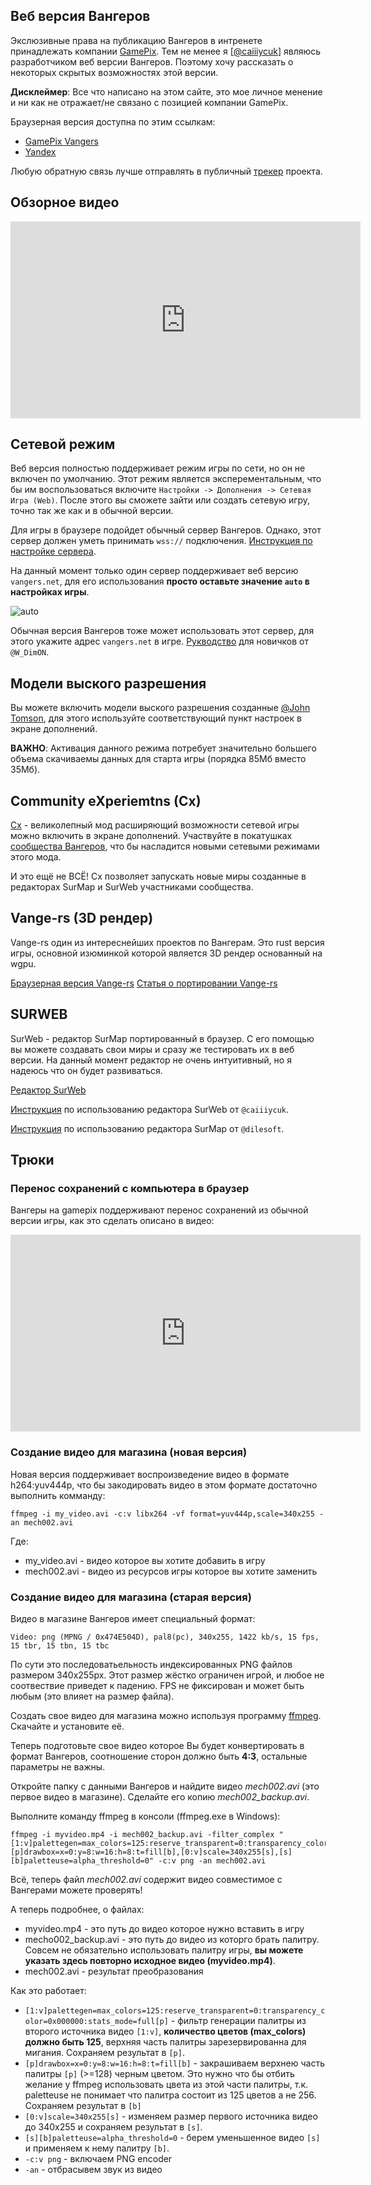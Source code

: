 ## Веб версия Вангеров

Экслюзивные права на публикацию Вангеров в интренете принадлежать компании [GamePix](https://gamepix.com). Тем не менее
я [[@caiiiycuk](mailto:caiiiycuk@gmail.com)] являюсь разработчиком веб версии Вангеров. Поэтому хочу рассказать о некоторых
скрытых возможностях этой версии.

**Дисклеймер**: Все что написано на этом сайте, это мое личное менение и ни как не отражает/не связано с позицией компании GamePix.

Браузерная версия доступна по этим ссылкам:
* [GamePix Vangers](https://gamepix.com/play/vangers)
* [Yandex](https://yandex.ru/games/play/152268)

Любую обратную связь лучше отправлять в публичный [трекер](https://github.com/caiiiycuk/vangers-web/issues) проекта.

## Обзорное видео

<iframe width="560" height="315" src="https://www.youtube.com/embed/8z0AY2N9SLk" title="YouTube video player" frameborder="0" allow="accelerometer; autoplay; clipboard-write; encrypted-media; gyroscope; picture-in-picture" allowfullscreen></iframe>

## Сетевой режим

Веб версия полностью поддерживает режим игры по сети, но он не включен по умолчанию. Этот режим является эксперементальным,
что бы им воспользоваться включите `Настройки -> Дополнения -> Сетевая Игра (Web)`. После этого вы сможете зайти или создать сетевую
игру, точно так же как и в обычной версии.

Для игры в браузере подойдет обычный сервер Вангеров. Однако, этот сервер должен уметь принимать `wss://` подключения.
[Инструкция по настройке сервера](https://github.com/KranX/Vangers/wiki/Starting-up-server-compatible-with-web-&-native-versions).

На данный момент только один сервер поддерживает веб версию `vangers.net`, для его использования **просто оставьте значение `auto` в
настройках игры**.

![auto](assets/net-auto.jpg)

Обычная версия Вангеров тоже может использовать этот сервер, для этого укажите адрес `vangers.net` в игре.
[Рукводство](https://dmitriy-tolkunov.medium.com/multiplayer-vangers-c6cd3b9bee0f) для новичков от `@W_DimON`.

## Модели выского разрешения

Вы можете включить модели выского разрешения созданные [@John Tomson](https://vk.com/jtttfwtd?w=wall-192086280_321), для этого используйте
соответствующий пункт настроек в экране дополнений.

**ВАЖНО**: Активация данного режима потребует значительно большего объема скачиваемы данных для старта игры (порядка 85Мб вместо 35Мб).

## Community eXperiemtns (Cx)

[Cx](https://github.com/Aidoneus/Vangers) - великолепный мод расширяющий возможности сетевой игры можно включить в экране дополнений. Участвуйте в покатушках [сообщества Вангеров](https://t.me/vangers), что бы насладится новыми сетевыми режимами этого мода.

И это ещё не ВСЁ! Cx позволяет запускать новые миры созданные в редакторах SurMap и SurWeb участниками сообщества. 

## Vange-rs (3D рендер)

Vange-rs один из интереснейших проектов по Вангерам. Это rust версия игры, основной изюминкой которой является 3D рендер основанный на wgpu. 

[Браузерная версия Vange-rs](https://caiiiycuk.github.io/vangers-web/vange-rs/)
[Статья о портировании Vange-rs](https://habr.com/ru/post/594611/)

## SURWEB

SurWeb - редактор SurMap портированный в браузер. С его помощью вы можете создавать свои миры и сразу же тестировать их в веб версии. На данный
момент редактор не очень интуитивный, но я надеюсь что он будет развиваться.

[Редактор SurWeb](https://caiiiycuk.github.io/vangers-web/surweb/index.html)

[Инструкция](https://youtu.be/UPOkIhhQa1Q) по использованию редактора SurWeb от `@caiiiycuk`.

[Инструкция](https://youtu.be/YzZesk81SnQ) по использованию редактора SurMap от `@dilesoft`.

## Трюки

### Перенос сохранений с компьютера в браузер

Вангеры на gamepix поддерживают перенос сохранений из обычной версии игры, как это сделать описано в видео:

<iframe width="560" height="315" src="https://www.youtube.com/embed/W4MJ2rVdVHw" title="YouTube video player" frameborder="0" allow="accelerometer; autoplay; clipboard-write; encrypted-media; gyroscope; picture-in-picture" allowfullscreen></iframe>


### Создание видео для магазина (новая версия)

Новая версия поддерживает воспроизведение видео в формате h264:yuv444p, что бы закодировать видео в этом формате достаточно выполнить комманду:

```
ffmpeg -i my_video.avi -c:v libx264 -vf format=yuv444p,scale=340x255 -an mech002.avi
```

Где:
* my_video.avi - видео которое вы хотите добавить в игру
* mech002.avi - видео из ресурсов игры которое вы хотите заменить

### Создание видео для магазина (старая версия)

Видео в магазине Вангеров имеет специальный формат:

```
Video: png (MPNG / 0x474E504D), pal8(pc), 340x255, 1422 kb/s, 15 fps, 15 tbr, 15 tbn, 15 tbc
```

По сути это последоватьельность индексированных PNG файлов размером 340x255px. Этот размер жёстко ограничен игрой, и любое не соотвествие приведет к падению. FPS не фиксирован и может быть любым (это влияет на размер файла).

Создать свое видео для магазина можно используя программу [ffmpeg](https://www.ffmpeg.org/). Скачайте и установите её.

Теперь подготовьте свое видео которое Вы будет конвертировать в формат Вангеров, соотношение сторон должно быть 
**4:3**, остальные параметры не важны.

Откройте папку с данными Вангеров и найдите видео *mech002.avi* (это первое видео в магазине). Сделайте его копию *mech002_backup.avi*.

Выполните команду ffmpeg в консоли (ffmpeg.exe в Windows):

```
ffmpeg -i myvideo.mp4 -i mech002_backup.avi -filter_complex "[1:v]palettegen=max_colors=125:reserve_transparent=0:transparency_color=0x000000:stats_mode=full[p],[p]drawbox=x=0:y=8:w=16:h=8:t=fill[b],[0:v]scale=340x255[s],[s][b]paletteuse=alpha_threshold=0" -c:v png -an mech002.avi
```

Всё, теперь файл *mech002.avi* содержит видео совместимое с Вангерами можете проверять!

А теперь подробнее, о файлах:
* myvideo.mp4 - это путь до видео которое нужно вставить в игру
* mecho002_backup.avi - это путь до видео из которго брать палитру. Совсем не обязательно использовать палитру игры, **вы можете указать здесь повторно исходное видео (myvideo.mp4)**.
* mech002.avi - результат преобразования

Как это работает:
* `[1:v]palettegen=max_colors=125:reserve_transparent=0:transparency_color=0x000000:stats_mode=full[p]` - фильтр генерации палитры из второго источника видео `[1:v]`, **количество цветов (max_colors) должно быть 125**, верхняя часть палитры зарезервированна для мигания. Сохраняем результат в `[p]`.
* `[p]drawbox=x=0:y=8:w=16:h=8:t=fill[b]` - закрашиваем верхнею часть палитры `[p]` (>=128) черным цветом. Это нужно что бы отбить желание у ffmpeg использовать цвета из этой части палитры, т.к. paletteuse не понимает что палитра состоит из 125 цветов а не 256. Сохраняем результат в `[b]`
* `[0:v]scale=340x255[s]` - изменяем размер первого источника видео до 340x255 и сохраняем результат в `[s]`.
* `[s][b]paletteuse=alpha_threshold=0` - берем уменьшенное видео `[s]` и применяем к нему палитру `[b]`.
* `-c:v png` - включаем PNG encoder
* `-an` - отбрасывем звук из видео